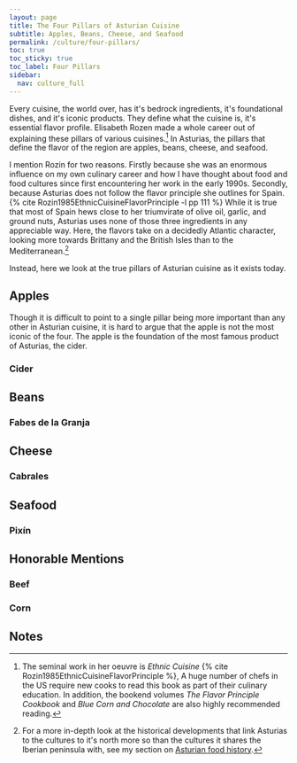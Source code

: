 ```yaml
---
layout: page
title: The Four Pillars of Asturian Cuisine
subtitle: Apples, Beans, Cheese, and Seafood
permalink: /culture/four-pillars/
toc: true
toc_sticky: true
toc_label: Four Pillars
sidebar:
  nav: culture_full
---
```

Every cuisine, the world over, has it's bedrock ingredients, it's foundational dishes, and it's iconic products. They define what the cuisine is, it's essential flavor profile. Elisabeth Rozen made a whole career out of explaining these pillars of various cuisines.[^1] In Asturias, the pillars that define the flavor of the region are apples, beans, cheese, and seafood.

I mention Rozin for two reasons. Firstly because she was an enormous influence on my own culinary career and how I have thought about food and food cultures since first encountering her work in the early 1990s. Secondly, because Asturias does not follow the flavor principle she outlines for Spain. {% cite Rozin1985EthnicCuisineFlavorPrinciple -l pp 111 %} While it is true that most of Spain hews close to her triumvirate of olive oil, garlic, and ground nuts, Asturias uses none of those three ingredients in any appreciable way. Here, the flavors take on a decidedly Atlantic character, looking more towards Brittany and the British Isles than to the Mediterranean.[^2]

Instead, here we look at the true pillars of Asturian cuisine as it exists today.

## Apples
Though it is difficult to point to a single pillar being more important than any other in Asturian cuisine, it is hard to argue that the apple is not the most iconic of the four. The apple is the foundation of the most famous product of Asturias, the cider. 
### Cider

## Beans
### Fabes de la Granja
## Cheese
### Cabrales
## Seafood
### Pixín
## Honorable Mentions
### Beef
### Corn
## Notes
[^1]: The seminal work in her oeuvre is *Ethnic Cuisine* {% cite Rozin1985EthnicCuisineFlavorPrinciple %}, A huge number of chefs in the US require new cooks to read this book as part of their culinary education. In addition, the bookend volumes *The Flavor Principle Cookbook* and *Blue Corn and Chocolate* are also highly recommended reading. 
[^2]: For a more in-depth look at the historical developments that link Asturias to the cultures to it's north more so than the cultures it shares the Iberian peninsula with, see my section on [Asturian food history](/culture/history/).